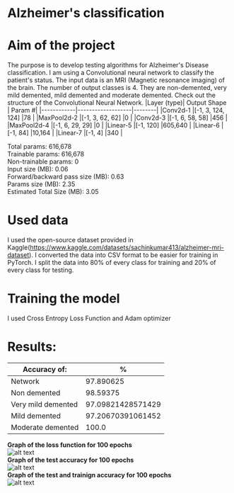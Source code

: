 # Alzheimer's classification

# Aim of the project
The purpose is to develop testing algorithms for Alzheimer's Disease classification. I am using a Convolutional neural network to classify the patient's status. The input data is an MRI (Magnetic resonance imaging) of the brain. The number of output classes is 4. They are non-demented, very mild demented, mild demented and moderate demented. Check out the structure of the Convolutional Neural Network.
|Layer (type)| Output Shape      | Param #|
|------------|-------------------|--------|
|Conv2d-1    |[-1, 3, 124, 124]  |78      |
|MaxPool2d-2 |[-1, 3, 62, 62]    |0       |
|Conv2d-3    |[-1, 6, 58, 58]    |456     |
|MaxPool2d-4 |[-1, 6, 29, 29]    |0       |
|Linear-5    |[-1, 120]          |605,640 |
|Linear-6    |[-1, 84]           |10,164  |
|Linear-7    |[-1, 4]            |340     |

Total params: 616,678 <br/>
Trainable params: 616,678 <br/>
Non-trainable params: 0 <br/>
Input size (MB): 0.06 <br/>
Forward/backward pass size (MB): 0.63 <br/>
Params size (MB): 2.35 <br/>
Estimated Total Size (MB): 3.05 <br/>

# Used data
I used the open-source dataset provided in Kaggle(https://www.kaggle.com/datasets/sachinkumar413/alzheimer-mri-dataset). I converted the data into CSV format to be easier for training in PyTorch. I split the data into 80% of every class for training and 20% of every class for testing.

# Training the model
I used Cross Entropy Loss Function and Adam optimizer
# Results:
|Accuracy of:      |%                |
|------------------|-----------------|
|Network           |97.890625        |
|Non demented      |98.59375         |
|Very mild demented|97.09821428571429|
|Mild demented     |97.20670391061452|
|Moderate demented |100.0            |

**Graph of the loss function for 100 epochs**<br/>
![alt text](https://github.com/delyanbg05/AlzhimerClassification/blob/master/results/loss.png?raw=true)<br/>
**Graph of the test accuracy for 100 epochs**<br/>
![alt text](https://github.com/delyanbg05/AlzhimerClassification/blob/master/results/acc.png?raw=true)<br/>
**Graph of the test and trainign accuracy for 100 epochs**<br/>
![alt text](https://github.com/delyanbg05/AlzhimerClassification/blob/master/results/acc_cmp.png?raw=true)
